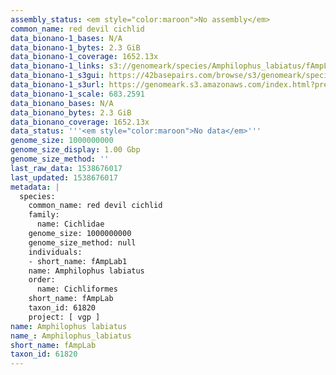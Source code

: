 ```yaml
---
assembly_status: <em style="color:maroon">No assembly</em>
common_name: red devil cichlid
data_bionano-1_bases: N/A
data_bionano-1_bytes: 2.3 GiB
data_bionano-1_coverage: 1652.13x
data_bionano-1_links: s3://genomeark/species/Amphilophus_labiatus/fAmpLab1/genomic_data/bionano/<br>
data_bionano-1_s3gui: https://42basepairs.com/browse/s3/genomeark/species/Amphilophus_labiatus/fAmpLab1/genomic_data/bionano/
data_bionano-1_s3url: https://genomeark.s3.amazonaws.com/index.html?prefix=species/Amphilophus_labiatus/fAmpLab1/genomic_data/bionano/
data_bionano-1_scale: 683.2591
data_bionano_bases: N/A
data_bionano_bytes: 2.3 GiB
data_bionano_coverage: 1652.13x
data_status: '''<em style="color:maroon">No data</em>'''
genome_size: 1000000000
genome_size_display: 1.00 Gbp
genome_size_method: ''
last_raw_data: 1538676017
last_updated: 1538676017
metadata: |
  species:
    common_name: red devil cichlid
    family:
      name: Cichlidae
    genome_size: 1000000000
    genome_size_method: null
    individuals:
    - short_name: fAmpLab1
    name: Amphilophus labiatus
    order:
      name: Cichliformes
    short_name: fAmpLab
    taxon_id: 61820
    project: [ vgp ]
name: Amphilophus labiatus
name_: Amphilophus_labiatus
short_name: fAmpLab
taxon_id: 61820
---
```

